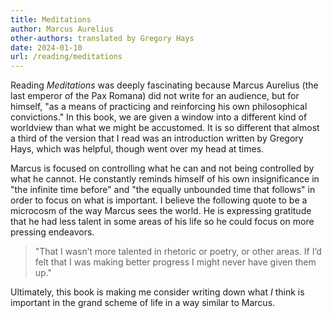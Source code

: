 ```yaml
---
title: Meditations
author: Marcus Aurelius
other-authors: translated by Gregory Hays
date: 2024-01-10
url: /reading/meditations
---
```

Reading _Meditations_ was deeply fascinating because Marcus Aurelius (the last emperor of the Pax Romana) did not write for an audience, but for himself, "as a means of practicing and reinforcing his own philosophical convictions." In this book, we are given a window into a different kind of worldview than what we might be accustomed. It is so different that almost a third of the version that I read was an introduction written by Gregory Hays, which was helpful, though went over my head at times.

Marcus is focused on controlling what he can and not being controlled by what he cannot. He constantly reminds himself of his own insignificance in "the infinite time before" and "the equally unbounded time that follows" in order to focus on what is important. I believe the following quote to be a microcosm of the way Marcus sees the world. He is expressing gratitude that he had less talent in some areas of his life so he could focus on more pressing endeavors.

> "That I wasn’t more talented in rhetoric or poetry, or other areas. If I’d felt that I was making better progress I might never have given them up."

Ultimately, this book is making me consider writing down what _I_ think is important in the grand scheme of life in a way similar to Marcus.
